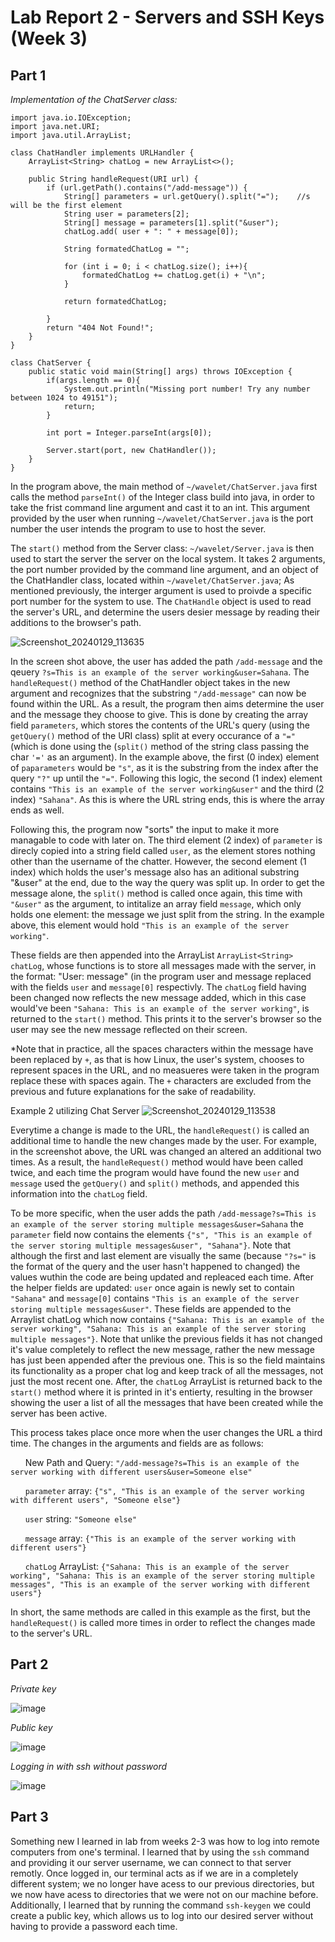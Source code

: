 # Lab Report 2 - Servers and SSH Keys (Week 3)

## Part 1

*Implementation of the ChatServer class:*
```
import java.io.IOException;
import java.net.URI;
import java.util.ArrayList;

class ChatHandler implements URLHandler {
    ArrayList<String> chatLog = new ArrayList<>();

    public String handleRequest(URI url) {
        if (url.getPath().contains("/add-message")) {
            String[] parameters = url.getQuery().split("=");    //s will be the first element 
            String user = parameters[2];
            String[] message = parameters[1].split("&user");
            chatLog.add( user + ": " + message[0]);

            String formatedChatLog = "";

            for (int i = 0; i < chatLog.size(); i++){
                formatedChatLog += chatLog.get(i) + "\n";
            }

            return formatedChatLog;

        }
        return "404 Not Found!";
    }
}

class ChatServer {
    public static void main(String[] args) throws IOException {
        if(args.length == 0){
            System.out.println("Missing port number! Try any number between 1024 to 49151");
            return;
        }

        int port = Integer.parseInt(args[0]);

        Server.start(port, new ChatHandler());
    }
}
```

In the program above, the main method of `~/wavelet/ChatServer.java` first calls the method `parseInt()` of the Integer class build into java, in order to take the frist command line argument and cast it to an int. This argument provided by the user when running `~/wavelet/ChatServer.java` is the port number the user intends the program to use to host the sever. 

The `start()` method from the Server class: `~/wavelet/Server.java` is then used to start the server the server on the local system. It takes 2 arguments, the port number provided by the command line argument, and an object of the ChatHandler class, located within `~/wavelet/ChatServer.java`; As mentioned previously, the interger argument is used to proivde a specific port number for the system to use. The `ChatHandle` object is used to read the server's URL, and determine the users desier message by reading their additions to the browser's path.


![Screenshot_20240129_113635](https://github.com/Sa-Rangaraj/cse15l-lab-reports/assets/158000497/6cd7ae68-8b8a-41ee-9a88-de66911c0101)

In the screen shot above, the user has added the path `/add-message` and the qeuery `?s=This is an example of the server working&user=Sahana`. The `handleRequest()` method of the ChatHandler object takes in the new argument and recognizes that the substring `"/add-message"` can now be found within the URL. As a result, the program then aims determine the user and the message they choose to give. This is done by creating the array field `parameters`, which stores the contents of the URL's query (using the `getQuery()` method of the URI class) split at every occurance of a `"="` (which is done using the (`split()` method of the string class passing the char `'='` as an argument). In the example above, the first (0 index) element of `paparameters` would be `"s"`, as it is the substring from the index after the query `"?"` up until the `"="`. Following this logic, the second (1 index) element contains `"This is an example of the server working&user"` and the third (2 index) `"Sahana"`. As this is where the URL string ends, this is where the array ends as well. 

Following this, the program now "sorts" the input to make it more managable to code with later on. The third element (2 index) of `parameter` is direcly copied into a string field called `user`, as the element stores nothing other than the username of the chatter. However, the second element (1 index) which holds the user's message also has an aditional substring "&user" at the end, due to the way the query was split up. In order to get the message alone, the `split()` method is called once again, this time with `"&user"` as the argument, to intitalize an array field `message`, which only holds one element: the message we just split from the string. In the example above, this element would hold `"This is an example of the server working"`.

These fields are then appended into the ArrayList `ArrayList<String> chatLog`, whose functions is to store all messages made with the server, in the format: "User: message" (in the program user and message replaced with the fields `user` and `message[0]` respectivly. The `chatLog` field  having been changed now reflects the new message added, which in this case would've been `"Sahana: This is an example of the server working"`, is returned to the `start()` method. This prints it to the server's browser so the user may see the new message reflected on their screen. 

*Note that in practice, all the spaces characters within the message have been replaced by `+`, as that is how Linux, the user's system, chooses to represent spaces in the URL, and no measueres were taken in the program replace these with spaces again. The `+` characters are excluded from the previous and future explanations for the sake of readability.


Example 2 utilizing Chat Server
![Screenshot_20240129_113538](https://github.com/Sa-Rangaraj/cse15l-lab-reports/assets/158000497/7c1888a8-ba5c-4546-ac0c-76bbaa749ed6)

Everytime a change is made to the URL, the `handleRequest()` is called an additional time to handle the new changes made by the user. For example, in the screenshot above, the URL was changed an altered an additional two times. As a result, the `handleRequest()` method would have been called twice, and each time the program would have found the new `user` and `message` used the `getQuery()` and `split()` methods, and appended this information into the `chatLog` field. 

To be more specific, when the user adds the path `/add-message?s=This is an example of the server storing multiple messages&user=Sahana` the `parameter` field now contains the elements `{"s", "This is an example of the server storing multiple messages&user", "Sahana"}`. Note that although the first and last element are visually the same (because `"?s="` is the format of the query and the user hasn't happened to changed) the values wuthin the code are being updated and repleaced each time. After the helper fields are updated: `user` once again is newly set to contain `"Sahana"` and `message[0]` contains `"This is an example of the server storing multiple messages&user"`. These fields are appended to the Arraylist chatLog which now contains `{"Sahana: This is an example of the server working", "Sahana: This is an example of the server storing multiple messages"}`. Note that unlike the previous fields it has not changed it's value completely to reflect the new message, rather the new message has just been appended after the previous one. This is so the field maintains its functionality as a proper chat log and keep track of all the messages, not just the most recent one. After, the `chatLog` ArrayList is returned back to the `start()` method where it is printed in it's entierty, resulting in the browser showing the user a list of all the messages that have been created while the server has been active. 

This process takes place once more when the user changes the URL a third time. The changes in the arguments and fields are as follows: 
    
&nbsp;&nbsp;&nbsp;&nbsp;&nbsp;&nbsp;New Path and Query: `"/add-message?s=This is an example of the server working with different users&user=Someone else"`

&nbsp;&nbsp;&nbsp;&nbsp;&nbsp;&nbsp;`parameter` array: `{"s", "This is an example of the server working with different users", "Someone else"}`

&nbsp;&nbsp;&nbsp;&nbsp;&nbsp;&nbsp;`user` string: `"Someone else"`

&nbsp;&nbsp;&nbsp;&nbsp;&nbsp;&nbsp;`message` array: `{"This is an example of the server working with different users"}`

&nbsp;&nbsp;&nbsp;&nbsp;&nbsp;&nbsp;`chatLog` ArrayList: `{"Sahana: This is an example of the server working", "Sahana: This is an example of the server storing multiple messages", "This is an example of the server working with different users"}`
    


In short, the same methods are called in this example as the first, but the `handleRequest()` is called more times in order to reflect the changes made to the server's URL. 

## Part 2
*Private key*

![image](https://github.com/Sa-Rangaraj/cse15l-lab-reports/assets/158000497/fcfb9e92-eada-4690-a95d-eda6c5553135)

*Public key*

![image](https://github.com/Sa-Rangaraj/cse15l-lab-reports/assets/158000497/73abc3af-9194-4f6e-b8cd-677b3b8f2604)

*Logging in with ssh without password*

![image](https://github.com/Sa-Rangaraj/cse15l-lab-reports/assets/158000497/05f915ee-5bd5-41c9-bc3a-f43004edf3b7)


## Part 3

Something new I learned in lab from weeks 2-3 was how to log into remote computers from one's terminal. I learned that by using the `ssh` command and providing it our server username, we can connect to that server remotly. Once logged in, our terminal acts as if we are in a completely different system; we no longer have acess to our previous directories, but we now have acess to directories that we were not on our machine before. Additionally, I learned that by running the command `ssh-keygen` we could create a public key, which allows us to log into our desired server without having to provide a password each time. 
